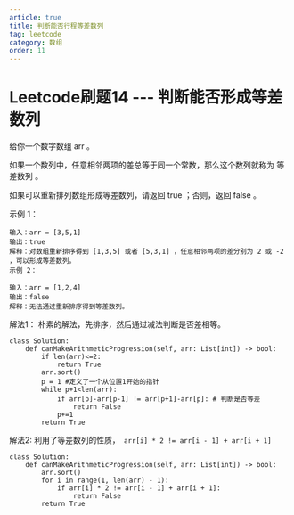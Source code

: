 ```yaml
---
article: true
title: 判断能否行程等差数列
tag: leetcode
category: 数组
order: 11
---
```


# Leetcode刷题14 --- 判断能否形成等差数列

给你一个数字数组 arr 。

如果一个数列中，任意相邻两项的差总等于同一个常数，那么这个数列就称为 等差数列 。

如果可以重新排列数组形成等差数列，请返回 true ；否则，返回 false 。

 

示例 1：

```
输入：arr = [3,5,1]
输出：true
解释：对数组重新排序得到 [1,3,5] 或者 [5,3,1] ，任意相邻两项的差分别为 2 或 -2 ，可以形成等差数列。
示例 2：

输入：arr = [1,2,4]
输出：false
解释：无法通过重新排序得到等差数列。
```



解法1： 朴素的解法，先排序，然后通过减法判断是否差相等。

```
class Solution:
    def canMakeArithmeticProgression(self, arr: List[int]) -> bool:
        if len(arr)<=2:
            return True
        arr.sort()
        p = 1 #定义了一个从位置1开始的指针
        while p+1<len(arr):
            if arr[p]-arr[p-1] != arr[p+1]-arr[p]: # 判断是否等差
                return False
            p+=1
        return True
```



解法2: 利用了等差数列的性质，`` arr[i] * 2 != arr[i - 1] + arr[i + 1]``

```
class Solution:
    def canMakeArithmeticProgression(self, arr: List[int]) -> bool:
        arr.sort()
        for i in range(1, len(arr) - 1):
            if arr[i] * 2 != arr[i - 1] + arr[i + 1]:
                return False
        return True
```



